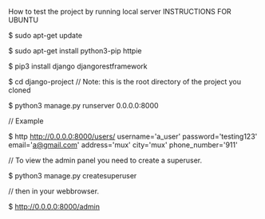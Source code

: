 How to test the project by running local server
INSTRUCTIONS FOR UBUNTU

  $ sudo apt-get update

  $ sudo apt-get install python3-pip httpie
  
  $ pip3 install django djangorestframework

  $ cd django-project // Note: this is the root directory of the project you cloned

  $ python3 manage.py runserver 0.0.0.0:8000
  
  // Example

  $ http http://0.0.0.0:8000/users/ username='a_user' password='testing123' email='a@gmail.com' address='mux' city='mux' phone_number='911'
  
  // To view the admin panel you need to create a superuser.

  $ python3 manage.py createsuperuser
  
  // then in your webbrowser.

  $ http://0.0.0.0:8000/admin

